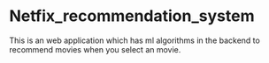 # Netfix_recommendation_system
This is an web application which has ml algorithms in the backend to recommend movies when you select an movie.
